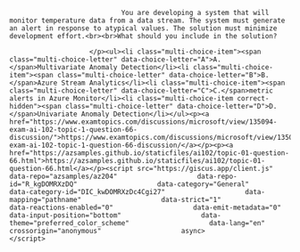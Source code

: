 <p class="card-text">
							
								You are developing a system that will monitor temperature data from a data stream. The system must generate an alert in response to atypical values. The solution must minimize development effort.<br><br>What should you include in the solution?
							
						</p><ul><li class="multi-choice-item"><span class="multi-choice-letter" data-choice-letter="A">A.</span>Multivariate Anomaly Detection</li><li class="multi-choice-item"><span class="multi-choice-letter" data-choice-letter="B">B.</span>Azure Stream Analytics</li><li class="multi-choice-item"><span class="multi-choice-letter" data-choice-letter="C">C.</span>metric alerts in Azure Monitor</li><li class="multi-choice-item correct-hidden"><span class="multi-choice-letter" data-choice-letter="D">D.</span>Univariate Anomaly Detection</li></ul><p><a href="https://www.examtopics.com/discussions/microsoft/view/135094-exam-ai-102-topic-1-question-66-discussion/">https://www.examtopics.com/discussions/microsoft/view/135094-exam-ai-102-topic-1-question-66-discussion/</a></p><p><a href="https://azsamples.github.io/staticfiles/ai102/topic-01-question-66.html">https://azsamples.github.io/staticfiles/ai102/topic-01-question-66.html</a></p><script src="https://giscus.app/client.js"                    data-repo="azsamples/az204"                    data-repo-id="R_kgDOMRXzDQ"                    data-category="General"                    data-category-id="DIC_kwDOMRXzDc4Cgi27"                    data-mapping="pathname"                    data-strict="1"                    data-reactions-enabled="0"                    data-emit-metadata="0"                    data-input-position="bottom"                    data-theme="preferred_color_scheme"                    data-lang="en"                    crossorigin="anonymous"                    async>                    </script>